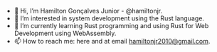 - 👋 Hi, I’m Hamilton Gonçalves Junior - @hamiltonjr.
- 👀 I’m interested in system development using the Rust language.
- 🌱 I’m currently learning Rust programming and using Rust for Web Development using WebAssembly. 
- 📫 How to reach me: here and at email hamiltonjr2010@gmail.com.

<!---
hamiltonjr/hamiltonjr is a ✨ special ✨ repository because its `README.md` (this file) appears on your GitHub profile.
You can click the Preview link to take a look at your changes.
--->

